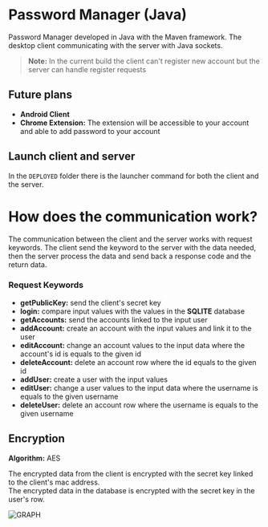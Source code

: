 # Password Manager (Java)
Password Manager developed in Java with the Maven framework.
The desktop client communicating with the server with Java sockets.

> **Note:** In the current build the client can't register new account but the server can handle register requests 

## Future plans 

 - **Android Client**
 - **Chrome Extension:** The extension will be accessible to your account and able to add password to your account

## Launch client and server

In the `DEPLOYED`  folder there is the launcher command for both the client and the server.

# How does the communication work? 

The communication between the client and the server works with request keywords. The client send the keyword to the server with the data needed, then the server process the data and send back a response code and the return data.

### Request Keywords

 - **getPublicKey:** send the client's secret key
 - **login:** compare input values with the values in the **SQLITE** database 
 - **getAccounts:** send the accounts linked to the input user
 - **addAccount:** create an account with the input values and link it to the user 
 - **editAccount:** change an account values to the input data where the account's id is equals to the given id
 - **deleteAccount:** delete an account row where the id equals to the given id
 - **addUser:** create a user with the input values
 - **editUser:** change a user values to the input data where the username is equals to the given username
 - **deleteUser:** delete an account row where the username is equals to the given username

## Encryption

**Algorithm:** AES

The encrypted data from the client is encrypted with the secret key linked to the client's mac address.\
The encrypted data in the database is encrypted with the secret key in the user's row.

![GRAPH](https://i.imgur.com/GAlWskL.png)
